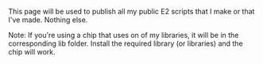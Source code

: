 This page will be used to publish all my public E2 scripts that I make or that I've made. Nothing else.

Note: If you're using a chip that uses on of my libraries, it will be in the corresponding lib folder. Install the required library (or libraries) and the chip will work.
